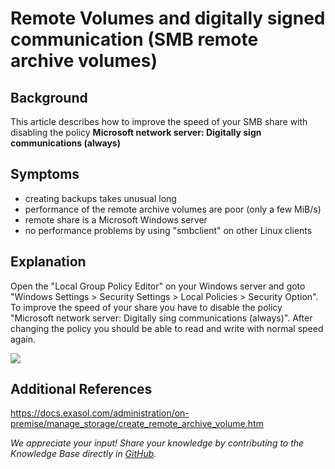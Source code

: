 # Remote Volumes and digitally signed communication (SMB remote archive volumes) 
## Background

This article describes how to improve the speed of your SMB share with disabling the policy **Microsoft network server: Digitally sign communications (always)**

## Symptoms

* creating backups takes unusual long
* performance of the remote archive volumes are poor (only a few MiB/s)
* remote share is a Microsoft Windows server
* no performance problems by using "smbclient" on other Linux clients 

## Explanation

Open the "Local Group Policy Editor" on your Windows server and goto "Windows Settings > Security Settings > Local Policies > Security Option". To improve the speed of your share you have to disable the policy "Microsoft network server: Digitally sing communications (always)". After changing the policy you should be able to read and write with normal speed again.

![](images/snap27_1.png)

## Additional References

<https://docs.exasol.com/administration/on-premise/manage_storage/create_remote_archive_volume.htm>

*We appreciate your input! Share your knowledge by contributing to the Knowledge Base directly in [GitHub](https://github.com/exasol/public-knowledgebase).* 